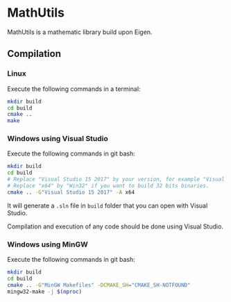# MathUtils

MathUtils is a mathematic library build upon Eigen.

## Compilation

### Linux

Execute the following commands in a terminal:
```bash
mkdir build
cd build
cmake ..
make
```

### Windows using Visual Studio

Execute the following commands in git bash:
```bash
mkdir build
cd build
# Replace "Visual Studio 15 2017" by your version, for example "Visual Studio 16 2019".
# Replace "x64" by "Win32" if you want to build 32 bits binaries.
cmake .. -G"Visual Studio 15 2017" -A x64
```
It will generate a `.sln` file in `build` folder that you can open with Visual Studio.

Compilation and execution of any code should be done using Visual Studio.

### Windows using MinGW

Execute the following commands in git bash:
```bash
mkdir build
cd build
cmake .. -G"MinGW Makefiles" -DCMAKE_SH="CMAKE_SH-NOTFOUND"
mingw32-make -j $(nproc)
```
